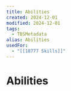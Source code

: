```yaml
---
title: Abilities
created: 2024-12-01
modified: 2024-12-01
tags:
  - TBSMetadata
alias: Abilities
usedFor:
  - "[[18777 Skills]]"
---
```

# Abilities
